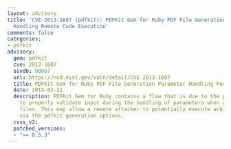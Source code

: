 ```yaml
---
layout: advisory
title: 'CVE-2013-1607 (pdfkit): PDFKit Gem for Ruby PDF File Generation Parameter
  Handling Remote Code Execution'
comments: false
categories:
- pdfkit
advisory:
  gem: pdfkit
  cve: 2013-1607
  osvdb: 90867
  url: https://nvd.nist.gov/vuln/detail/CVE-2013-1607
  title: PDFKit Gem for Ruby PDF File Generation Parameter Handling Remote Code Execution
  date: 2013-02-21
  description: PDFKit Gem for Ruby contains a flaw that is due to the program failing
    to properly validate input during the handling of parameters when generating PDF
    files. This may allow a remote attacker to potentially execute arbitrary code
    via the pdfkit generation options.
  cvss_v2:
  patched_versions:
  - ">= 0.5.3"
---
```

